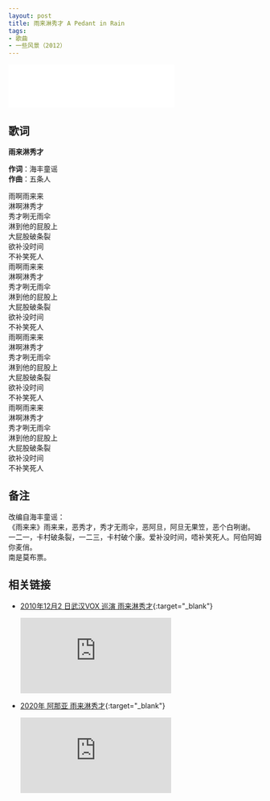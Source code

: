```yaml
---
layout: post
title: 雨来淋秀才 A Pedant in Rain
tags:
- 歌曲
- 一些风景（2012）
---
```


<iframe frameborder="no" border="0" marginwidth="0" marginheight="0" width=330 height=86 src="//music.163.com/outchain/player?type=2&id=28587871&auto=1&height=66"></iframe>

## 歌词

**雨来淋秀才**

**作词**：海丰童谣  
**作曲**：五条人

雨啊雨来来  
淋啊淋秀才  
秀才咧无雨伞  
淋到他的屁股上  
大屁股破条裂  
欲补没时间  
不补笑死人  
雨啊雨来来  
淋啊淋秀才  
秀才咧无雨伞  
淋到他的屁股上  
大屁股破条裂  
欲补没时间  
不补笑死人  
雨啊雨来来  
淋啊淋秀才  
秀才咧无雨伞  
淋到他的屁股上  
大屁股破条裂  
欲补没时间  
不补笑死人  
雨啊雨来来  
淋啊淋秀才  
秀才咧无雨伞  
淋到他的屁股上  
大屁股破条裂  
欲补没时间  
不补笑死人

## 备注

改编自海丰童谣：  
《雨来来》雨来来，恶秀才，秀才无雨伞，恶阿旦，阿旦无果笠，恶个白咧谢。  
一二一，卡村破条裂，一二三，卡村破个康。爱补没时间，唔补笑死人。阿伯阿姆你麦俏。  
南是莫布票。

## 相关链接

- [2010年12月2 日武汉VOX 巡演 雨来淋秀才](https://www.bilibili.com/video/BV1BK411P7KT/){:target="_blank"}

  <div class="iframe-container">
  <iframe class="responsive-iframe" src="http://player.bilibili.com/player.html?aid=499694412&cid=239120660&page=1&high_quality=1" frameborder="no" allowfullscreen="true"></iframe>
  </div>

- [2020年 阿那亚 雨来淋秀才](https://www.bilibili.com/video/BV1BK411P7KT/){:target="_blank"}

  <div class="iframe-container">
  <iframe class="responsive-iframe" src="http://player.bilibili.com/player.html?aid=499641243&cid=238977535&page=1&high_quality=1" frameborder="no" allowfullscreen="true"></iframe>
  </div>
